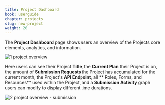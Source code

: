 ```yaml
---
title: Project Dashboard
book: userguide
chapter: projects
slug: new-project
weight: 20
---
```

The **Project Dashboard** page shows users  an overview of the Projects core  elements, analytics, and information. 

![1 project overview](https://cloud.githubusercontent.com/assets/13321142/13099599/7f7584a8-d4f9-11e5-8eea-3c7ad9bd598d.png)

Here users can see their Project **Title**, the **Current Plan** their Project is on, the amount of **Submission Requests** the Project has accumulated for the current month, the Project's **API Endpoint**, all ** Roles, Forms, and Resources** used within the Project, and a **Submission Activity** graph users can modify to display different time durations.

![2 project overview - submission](https://cloud.githubusercontent.com/assets/13321142/13099601/83c11a54-d4f9-11e5-841e-b75ed015568b.png)
